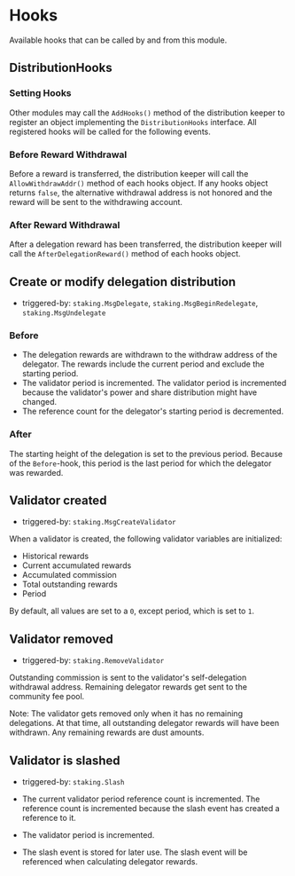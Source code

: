 <!--
order: 5
-->

# Hooks

Available hooks that can be called by and from this module.

## DistributionHooks

### Setting Hooks

Other modules may call the `AddHooks()` method of the distribution keeper
to register an object implementing the `DistributionHooks` interface.
All registered hooks will be called for the following events.

### Before Reward Withdrawal

Before a reward is transferred, the distribution keeper will call the
`AllowWithdrawAddr()` method of each hooks object. If any hooks object
returns `false`, the alternative withdrawal address is not honored and
the reward will be sent to the withdrawing account.

### After Reward Withdrawal

After a delegation reward has been transferred, the distribution keeper will call the
`AfterDelegationReward()` method of each hooks object.

## Create or modify delegation distribution

* triggered-by: `staking.MsgDelegate`, `staking.MsgBeginRedelegate`, `staking.MsgUndelegate`

### Before

* The delegation rewards are withdrawn to the withdraw address of the delegator.
  The rewards include the current period and exclude the starting period.
* The validator period is incremented.
  The validator period is incremented because the validator's power and share distribution might have changed.
* The reference count for the delegator's starting period is decremented.

### After

The starting height of the delegation is set to the previous period.
Because of the `Before`-hook, this period is the last period for which the delegator was rewarded.

## Validator created

* triggered-by: `staking.MsgCreateValidator`

When a validator is created, the following validator variables are initialized:

* Historical rewards
* Current accumulated rewards
* Accumulated commission
* Total outstanding rewards
* Period

By default, all values are set to a `0`, except period, which is set to `1`.

## Validator removed

* triggered-by: `staking.RemoveValidator`

Outstanding commission is sent to the validator's self-delegation withdrawal address.
Remaining delegator rewards get sent to the community fee pool.

Note: The validator gets removed only when it has no remaining delegations.
At that time, all outstanding delegator rewards will have been withdrawn.
Any remaining rewards are dust amounts.

## Validator is slashed

* triggered-by: `staking.Slash`
  
* The current validator period reference count is incremented.
  The reference count is incremented because the slash event has created a reference to it.
* The validator period is incremented.
* The slash event is stored for later use.
  The slash event will be referenced when calculating delegator rewards.
